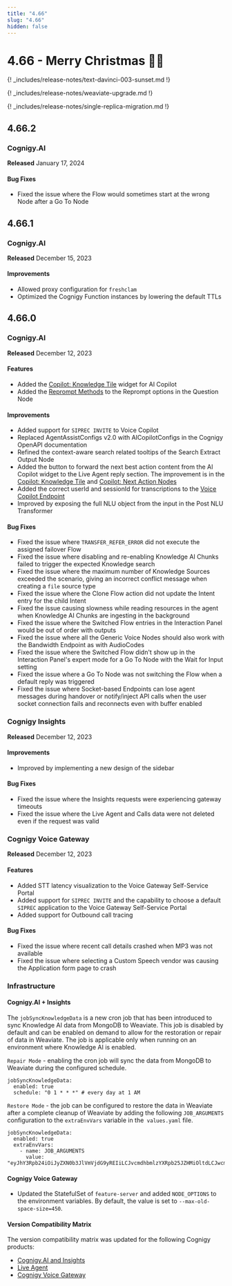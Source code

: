 ```yaml
---
title: "4.66"
slug: "4.66"
hidden: false
---
```


# 4.66 - Merry Christmas 🎄🎁

{! _includes/release-notes/text-davinci-003-sunset.md !}

{! _includes/release-notes/weaviate-upgrade.md !}

{! _includes/release-notes/single-replica-migration.md !}

## 4.66.2

### Cognigy.AI

**Released** January 17, 2024

#### Bug Fixes

- Fixed the issue where the Flow would sometimes start at the wrong Node after a Go To Node

## 4.66.1

### Cognigy.AI

**Released** December 15, 2023

#### Improvements

- Allowed proxy configuration for `freshclam`
- Optimized the Cognigy Function instances by lowering the default TTLs

## 4.66.0

### Cognigy.AI

**Released** December 12, 2023

#### Features

- Added the [Copilot: Knowledge Tile](../ai/build/node-reference/ai-copilot/knowledge-tile.md) widget for AI Copilot
- Added the [Reprompt Methods](../ai/build/node-reference/basic/question.md) to the Reprompt options in the Question Node

#### Improvements

- Added support for `SIPREC INVITE` to Voice Copilot
- Replaced AgentAssistConfigs v2.0 with AICopilotConfigs in the Cognigy OpenAPI documentation
- Refined the context-aware search related tooltips of the Search Extract Output Node
- Added the button to forward the next best action content from the AI Copilot widget to the Live Agent reply section. The improvement is in the [Copilot: Knowledge Tile](../ai/build/node-reference/ai-copilot/knowledge-tile.md#configuration) and [Copilot: Next Action Nodes](../ai/build/node-reference/ai-copilot/next-action-tile.md#use-case)
- Added the correct userId and sessionId for transcriptions to the [Voice Copilot Endpoint](../ai/deploy/endpoint-reference/voice-copilot.md)
- Improved by exposing the full NLU object from the input in the Post NLU Transformer

#### Bug Fixes

- Fixed the issue where `TRANSFER_REFER_ERROR` did not execute the assigned failover Flow
- Fixed the issue where disabling and re-enabling Knowledge AI Chunks failed to trigger the expected Knowledge search
- Fixed the issue where the maximum number of Knowledge Sources exceeded the scenario, giving an incorrect conflict message when creating a `file` source type
- Fixed the issue where the Clone Flow action did not update the Intent entry for the child Intent
- Fixed the issue causing slowness while reading resources in the agent when Knowledge AI Chunks are ingesting in the background
- Fixed the issue where the Switched Flow entries in the Interaction Panel would be out of order with outputs
- Fixed the issue where all the Generic Voice Nodes should also work with the Bandwidth Endpoint as with AudioCodes
- Fixed the issue where the Switched Flow didn't show up in the Interaction Panel's expert mode for a Go To Node with the Wait for Input setting
- Fixed the issue where a Go To Node was not switching the Flow when a default reply was triggered
- Fixed the issue where Socket-based Endpoints can lose agent messages during handover or notify/inject API calls when the user socket connection fails and reconnects even with buffer enabled

### Cognigy Insights

**Released** December 12, 2023

#### Improvements

- Improved by implementing a new design of the sidebar

#### Bug Fixes

- Fixed the issue where the Insights requests were experiencing gateway timeouts
- Fixed the issue where the Live Agent and Calls data were not deleted even if the request was valid

### Cognigy Voice Gateway

**Released** December 12, 2023

#### Features

- Added STT latency visualization to the Voice Gateway Self-Service Portal
- Added support for `SIPREC INVITE` and the capability to choose a default `SIPREC` application to the Voice Gateway Self-Service Portal
- Added support for Outbound call tracing

#### Bug Fixes

- Fixed the issue where recent call details crashed when MP3 was not available
- Fixed the issue where selecting a Custom Speech vendor was causing the Application form page to crash

### Infrastructure

#### Cognigy.AI + Insights

The `jobSyncKnowledgeData` is a new cron job that has been introduced to sync Knowledge AI data from MongoDB to Weaviate. This job is disabled by default and can be enabled on demand to allow for the restoration or repair of data in Weaviate. The job is applicable only when running on an environment where Knowledge AI is enabled.

`Repair Mode` - enabling the cron job will sync the data from MongoDB to Weaviate during the configured schedule.

```
jobSyncKnowledgeData:
  enabled: true
  schedule: "0 1 * * *" # every day at 1 AM
```

`Restore Mode` - the job can be configured to restore the data in Weaviate after a complete cleanup of Weaviate by adding the following `JOB_ARGUMENTS` configuration to the `extraEnvVars` variable in the` values.yaml` file.

```
jobSyncKnowledgeData:
  enabled: true
  extraEnvVars:
    - name: JOB_ARGUMENTS
      value: "eyJhY3Rpb24iOiJyZXN0b3JlVmVjdG9yREIiLCJvcmdhbmlzYXRpb25JZHMiOltdLCJwcm9qZWN0SWRzIjpbXSwic3RvcmVJZHMiOltdLCJ0YXNrSWQiOiIiLCJ0cmFjZUlkIjoidHJhY2UtcmVzdG9yZVZlY3RvckRCIiwidXBkYXRlQmF0Y2hTaXplIjo0MH0="
```

#### Cognigy Voice Gateway

- Updated the StatefulSet of `feature-server` and added `NODE_OPTIONS` to the environment variables. By default, the value is set to `--max-old-space-size=450`.

#### Version Compatibility Matrix

The version compatibility matrix was updated for the following Cognigy products:

- [Cognigy.AI and Insights](../ai/installation/version-compatibility-matrix.md)
- [Live Agent](../live-agent/installation/deployment/version-compatibility-matrix.md)
- [Cognigy Voice Gateway](../voice-gateway/installation/version-compatibility-matrix.md)
